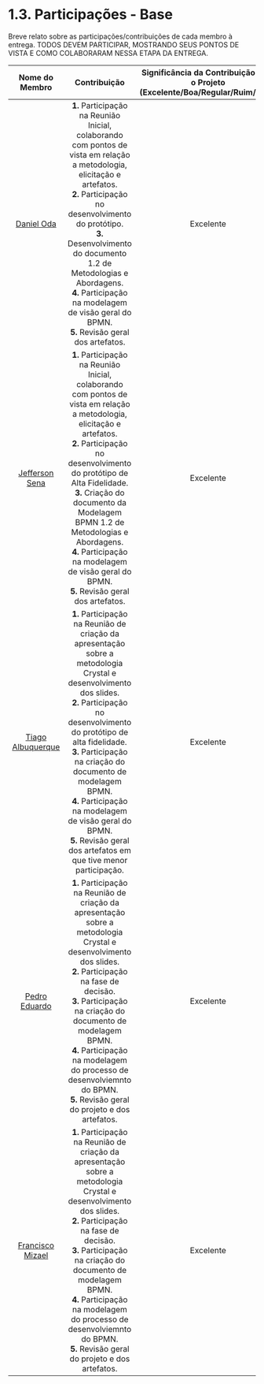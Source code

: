 # 1.3. Participações - Base

Breve relato sobre as participações/contribuições de cada membro à entrega. 
TODOS DEVEM PARTICIPAR, MOSTRANDO SEUS PONTOS DE VISTA E COMO COLABORARAM NESSA ETAPA DA ENTREGA.

|    Nome do Membro    |  Contribuição |      Significância da Contribuição para o Projeto (Excelente/Boa/Regular/Ruim/Nula)            |
| :------------------: | :-----------: | :--------------------------------------------------------------------------------------------: | 
| [Daniel Oda](https://github.com/danieloda) | **1.** Participação na Reunião Inicial, colaborando com pontos de vista em relação a metodologia, elicitação e artefatos.<br> **2.** Participação no desenvolvimento do protótipo.<br> **3.** Desenvolvimento do documento 1.2 de Metodologias e Abordagens. <br> **4.** Participação na modelagem de visão geral do BPMN.<br> **5.** Revisão geral dos artefatos.<br>  | Excelente |
| [Jefferson Sena](https://github.com/JeffersonSenaa) | **1.** Participação na Reunião Inicial, colaborando com pontos de vista em relação a metodologia, elicitação e artefatos.<br> **2.** Participação no desenvolvimento do protótipo de Alta Fidelidade.<br> **3.** Criação do documento da Modelagem BPMN 1.2 de Metodologias e Abordagens. <br> **4.** Participação na modelagem de visão geral do BPMN.<br> **5.** Revisão geral dos artefatos.<br>  | Excelente |
| [Tiago Albuquerque](https://github.com/Tiago1604) | **1.** Participação na Reunião de criação da apresentação sobre a metodologia Crystal e desenvolvimento dos slides.<br> **2.** Participação no desenvolvimento do protótipo de alta fidelidade.<br> **3.** Participação na criação do documento de modelagem BPMN. <br> **4.** Participação na modelagem de visão geral do BPMN.<br> **5.** Revisão geral dos artefatos em que tive menor participação.<br>  | Excelente |
| [Pedro Eduardo](https://github.com/PedroEduardoSS) | **1.** Participação na Reunião de criação da apresentação sobre a metodologia Crystal e desenvolvimento dos slides.<br> **2.** Participação na fase de decisão.<br> **3.** Participação na criação do documento de modelagem BPMN. <br> **4.** Participação na modelagem do processo de desenvolviemnto do BPMN.<br> **5.** Revisão geral do projeto e dos artefatos.<br>  | Excelente |
| [Francisco Mizael ](https://github.com/frmiza) | **1.** Participação na Reunião de criação da apresentação sobre a metodologia Crystal e desenvolvimento dos slides.<br> **2.** Participação na fase de decisão.<br> **3.** Participação na criação do documento de modelagem BPMN. <br> **4.** Participação na modelagem do processo de desenvolviemnto do BPMN.<br> **5.** Revisão geral do projeto e dos artefatos.<br> | Excelente |

